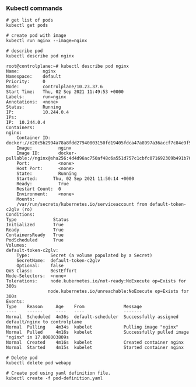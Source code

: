### Kubectl commands

    # get list of pods
    kubectl get pods

    # create pod with image
    kubectl run nginx --image=nginx

    # describe pod
    kubectl describe pod nginx

    root@controlplane:~# kubectl describe pod nginx        
    Name:         nginx
    Namespace:    default
    Priority:     0
    Node:         controlplane/10.23.37.6
    Start Time:   Thu, 02 Sep 2021 11:49:53 +0000
    Labels:       run=nginx
    Annotations:  <none>
    Status:       Running
    IP:           10.244.0.4
    IPs:
    IP:  10.244.0.4
    Containers:
    nginx:
        Container ID:   docker://e20c5b2994a78a8fdd27940803150fd19405fdca47a8997a36accf7c84e9f962
        Image:          nginx
        Image ID:       docker-pullable://nginx@sha256:4d4d96ac750af48c6a551d757c1cbfc071692309b491b70b2b8976e102dd3fef
        Port:           <none>
        Host Port:      <none>
        State:          Running
        Started:      Thu, 02 Sep 2021 11:50:14 +0000
        Ready:          True
        Restart Count:  0
        Environment:    <none>
        Mounts:
        /var/run/secrets/kubernetes.io/serviceaccount from default-token-c2glv (ro)
    Conditions:
    Type              Status
    Initialized       True 
    Ready             True 
    ContainersReady   True 
    PodScheduled      True 
    Volumes:
    default-token-c2glv:
        Type:        Secret (a volume populated by a Secret)
        SecretName:  default-token-c2glv
        Optional:    false
    QoS Class:       BestEffort
    Node-Selectors:  <none>
    Tolerations:     node.kubernetes.io/not-ready:NoExecute op=Exists for 300s
                    node.kubernetes.io/unreachable:NoExecute op=Exists for 300s
    Events:
    Type    Reason     Age    From               Message
    ----    ------     ----   ----               -------
    Normal  Scheduled  4m36s  default-scheduler  Successfully assigned default/nginx to controlplane
    Normal  Pulling    4m34s  kubelet            Pulling image "nginx"
    Normal  Pulled     4m16s  kubelet            Successfully pulled image "nginx" in 17.808003809s
    Normal  Created    4m16s  kubelet            Created container nginx
    Normal  Started    4m15s  kubelet            Started container nginx

    # Delete pod
    kubectl delete pod webapp

    # Create pod using yaml definition file.
    kubectl create -f pod-definition.yaml